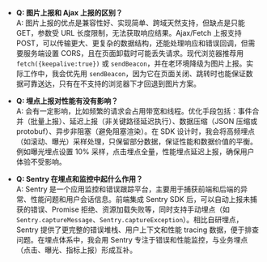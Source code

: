 - **Q: 图片上报和 Ajax 上报的区别？**  
  A: 图片上报的优点是兼容性好、实现简单、跨域天然支持，但缺点是只能 GET，参数受 URL 长度限制，无法获取响应结果。Ajax/Fetch 上报支持 POST，可以传输更大、更复杂的数据结构，还能处理响应和错误回调，但需要服务端设置 CORS，且在页面卸载时可能丢失请求。现代浏览器推荐用 `fetch({keepalive:true})` 或 `sendBeacon`，并在老环境降级为图片上报。实际工作中，我会优先用 `sendBeacon`，因为它在页面关闭、跳转时也能保证数据可靠送达，只有在不支持的浏览器下才回退到图片方案。

- **Q: 埋点上报对性能有没有影响？**  
  A: 会有一定影响，比如频繁的请求会占用带宽和线程。优化手段包括：事件合并（批量上报）、延迟上报（非关键路径延迟执行）、数据压缩（JSON 压缩或 protobuf）、异步非阻塞（避免阻塞渲染）。在 SDK 设计时，我会将高频埋点（如滚动、曝光）采样处理，只保留部分数据，保证性能和数据价值的平衡。例如曝光埋点设置 10% 采样，点击埋点全量，性能埋点延迟上报，确保用户体验不受影响。

- **Q: Sentry 在埋点和监控中起什么作用？**  
  A: Sentry 是一个应用监控和错误跟踪平台，主要用于捕获前端和后端的异常、性能问题和用户会话信息。前端集成 Sentry SDK 后，可以自动上报未捕获的错误、Promise 拒绝、资源加载失败等，同时支持手动埋点（如 `Sentry.captureMessage`、`Sentry.captureException`）。相比自研埋点，Sentry 提供了更完整的错误堆栈、用户上下文和性能 tracing 数据，便于排查问题。在埋点体系中，我会用 Sentry 专注于错误和性能监控，与业务埋点（点击、曝光、指标上报）形成互补。

